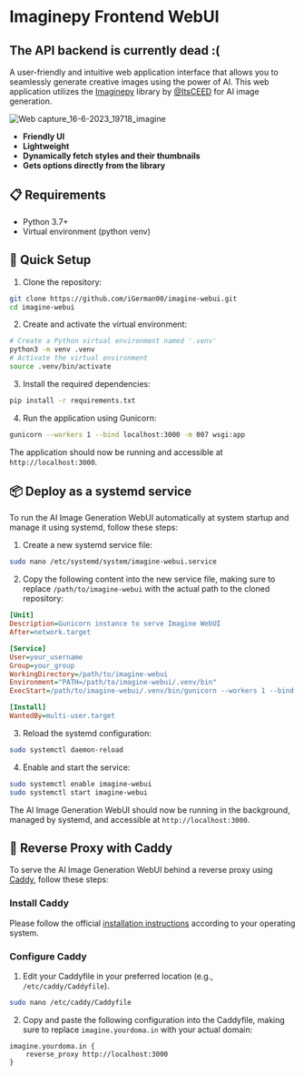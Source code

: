# Imaginepy Frontend WebUI

## The API backend is currently dead :(

A user-friendly and intuitive web application interface that allows you to seamlessly generate creative images using the power of AI. This web application utilizes the [Imaginepy](https://github.com/ItsCEED/Imaginepy) library by [@ItsCEED](https://github.com/ItsCEED/Imaginepy) for AI image generation.

![Web capture_16-6-2023_19718_imagine](https://github.com/iGerman00/imagine-webui/assets/36676880/aaf636f2-a136-43c9-9403-239bd611e142)

- **Friendly UI**
- **Lightweight**
- **Dynamically fetch styles and their thumbnails**
- **Gets options directly from the library**

## 📋 Requirements

- Python 3.7+
- Virtual environment (python venv)

## 🚀 Quick Setup

1. Clone the repository:

```bash
git clone https://github.com/iGerman00/imagine-webui.git
cd imagine-webui
```

2. Create and activate the virtual environment:

```bash
# Create a Python virtual environment named '.venv'
python3 -m venv .venv
# Activate the virtual environment
source .venv/bin/activate
```

3. Install the required dependencies:

```bash
pip install -r requirements.txt
```

4. Run the application using Gunicorn:

```bash
gunicorn --workers 1 --bind localhost:3000 -m 007 wsgi:app
```

The application should now be running and accessible at `http://localhost:3000`.

## 📦 Deploy as a systemd service

To run the AI Image Generation WebUI automatically at system startup and manage it using systemd, follow these steps:

1. Create a new systemd service file:

```bash
sudo nano /etc/systemd/system/imagine-webui.service
```

2. Copy the following content into the new service file, making sure to replace `/path/to/imagine-webui` with the actual path to the cloned repository:

```ini
[Unit]
Description=Gunicorn instance to serve Imagine WebUI
After=network.target

[Service]
User=your_username
Group=your_group
WorkingDirectory=/path/to/imagine-webui
Environment="PATH=/path/to/imagine-webui/.venv/bin"
ExecStart=/path/to/imagine-webui/.venv/bin/gunicorn --workers 1 --bind localhost:3000 -m 007 wsgi:app

[Install]
WantedBy=multi-user.target
```

3. Reload the systemd configuration:

```bash
sudo systemctl daemon-reload
```

4. Enable and start the service:

```bash
sudo systemctl enable imagine-webui
sudo systemctl start imagine-webui
```

The AI Image Generation WebUI should now be running in the background, managed by systemd, and accessible at `http://localhost:3000`.

## 🔄 Reverse Proxy with Caddy

To serve the AI Image Generation WebUI behind a reverse proxy using [Caddy](https://caddyserver.com/), follow these steps:

### Install Caddy

Please follow the official [installation instructions](https://caddyserver.com/docs/install) according to your operating system.

### Configure Caddy

1. Edit your Caddyfile in your preferred location (e.g., `/etc/caddy/Caddyfile`).

```bash
sudo nano /etc/caddy/Caddyfile
```

2. Copy and paste the following configuration into the Caddyfile, making sure to replace `imagine.yourdoma.in` with your actual domain:

```
imagine.yourdoma.in {
    reverse_proxy http://localhost:3000
}
```
